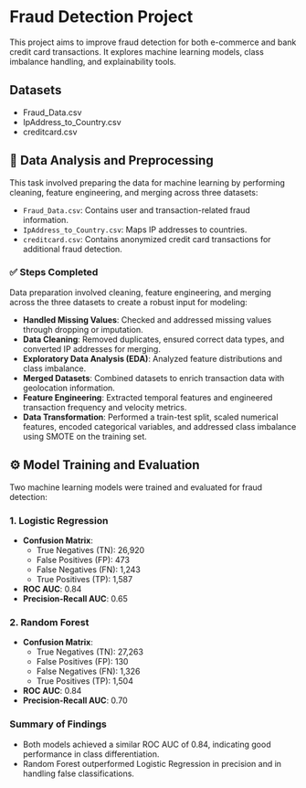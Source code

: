 # Fraud Detection Project

This project aims to improve fraud detection for both e-commerce and bank credit card transactions. It explores machine learning models, class imbalance handling, and explainability tools.

## Datasets
- Fraud_Data.csv
- IpAddress_to_Country.csv
- creditcard.csv


## 🧠 Data Analysis and Preprocessing

This task involved preparing the data for machine learning by performing cleaning, feature engineering, and merging across three datasets:

- `Fraud_Data.csv`: Contains user and transaction-related fraud information.
- `IpAddress_to_Country.csv`: Maps IP addresses to countries.
- `creditcard.csv`: Contains anonymized credit card transactions for additional fraud detection.

### ✅ Steps Completed

Data preparation involved cleaning, feature engineering, and merging across the three datasets to create a robust input for modeling:

- **Handled Missing Values**: Checked and addressed missing values through dropping or imputation.
- **Data Cleaning**: Removed duplicates, ensured correct data types, and converted IP addresses for merging.
- **Exploratory Data Analysis (EDA)**: Analyzed feature distributions and class imbalance.
- **Merged Datasets**: Combined datasets to enrich transaction data with geolocation information.
- **Feature Engineering**: Extracted temporal features and engineered transaction frequency and velocity metrics.
- **Data Transformation**: Performed a train-test split, scaled numerical features, encoded categorical variables, and addressed class imbalance using SMOTE on the training set.


## ⚙️ Model Training and Evaluation

Two machine learning models were trained and evaluated for fraud detection:

### 1. Logistic Regression
- **Confusion Matrix**:
  - True Negatives (TN): 26,920
  - False Positives (FP): 473
  - False Negatives (FN): 1,243
  - True Positives (TP): 1,587
- **ROC AUC**: 0.84
- **Precision-Recall AUC**: 0.65

### 2. Random Forest
- **Confusion Matrix**:
  - True Negatives (TN): 27,263
  - False Positives (FP): 130
  - False Negatives (FN): 1,326
  - True Positives (TP): 1,504
- **ROC AUC**: 0.84
- **Precision-Recall AUC**: 0.70

### Summary of Findings
- Both models achieved a similar ROC AUC of 0.84, indicating good performance in class differentiation.
- Random Forest outperformed Logistic Regression in precision and in handling false classifications.
